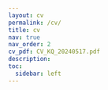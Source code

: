 ```yaml
---
layout: cv
permalink: /cv/
title: cv
nav: true
nav_order: 2
cv_pdf: CV_KQ_20240517.pdf
description: 
toc:
  sidebar: left
---
```

